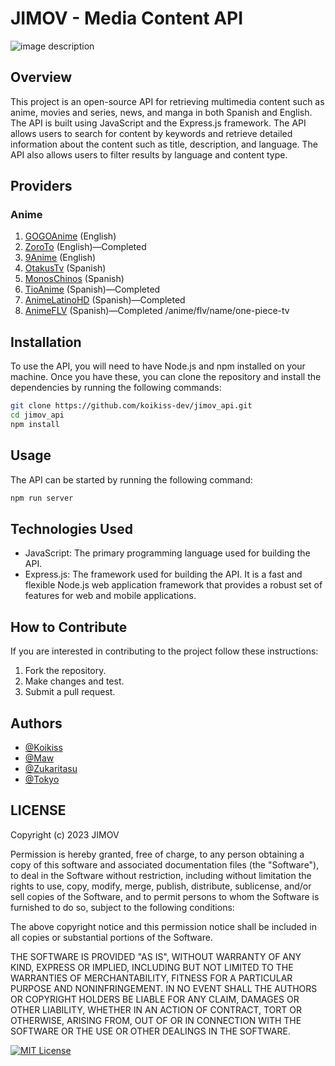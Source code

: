 # JIMOV - Media Content API

![image description](.gitbook/assets/JIMOV\_logo.png)

## **Overview**

This project is an open-source API for retrieving multimedia content such as anime, movies and series, news, and manga in both Spanish and English. The API is built using JavaScript and the Express.js framework. The API allows users to search for content by keywords and retrieve detailed information about the content such as title, description, and language. The API also allows users to filter results by language and content type.

## Providers

### Anime

1. [GOGOAnime](https://ww4.gogoanimes.org) (English)
2. [ZoroTo](https://zoro.to) (English)—Completed
3. [9Anime](https://9anime.to/) (English)
4. [OtakusTv](https://app.gitbook.com/s/V5QZYEOnv5nTMcwPqHnl/fundamentals/getting-set-up) (Spanish)
5. [MonosChinos](https://monoschinos2.com) (Spanish)
6. [TioAnime](https://tioanime.com) (Spanish)—Completed
7. [AnimeLatinoHD](https://www.animelatinohd.com) (Spanish)—Completed
8. [AnimeFLV](https://www2.animeflv.bz) (Spanish)—Completed /anime/flv/name/one-piece-tv

## **Installation**

To use the API, you will need to have Node.js and npm installed on your machine. Once you have these, you can clone the repository and install the dependencies by running the following commands:

```bash
git clone https://github.com/koikiss-dev/jimov_api.git
cd jimov_api
npm install
```

## **Usage**

The API can be started by running the following command:

```bash
npm run server
```

## **Technologies Used**

* JavaScript: The primary programming language used for building the API.
* Express.js: The framework used for building the API. It is a fast and flexible Node.js web application framework that provides a robust set of features for web and mobile applications.

## **How to Contribute**

If you are interested in contributing to the project follow these instructions:

1. Fork the repository.
2. Make changes and test.
3. Submit a pull request.

## **Authors**

* [@Koikiss](https://github.com/koikiss-dev)
* [@Maw](https://github.com/Mawfyy)
* [@Zukaritasu](https://github.com/Zukaritasu)
* [@Tokyo](https://github.com/TokyoTF)

## **LICENSE**

Copyright (c) 2023 JIMOV

Permission is hereby granted, free of charge, to any person obtaining a copy of this software and associated documentation files (the "Software"), to deal in the Software without restriction, including without limitation the rights to use, copy, modify, merge, publish, distribute, sublicense, and/or sell copies of the Software, and to permit persons to whom the Software is furnished to do so, subject to the following conditions:

The above copyright notice and this permission notice shall be included in all copies or substantial portions of the Software.

THE SOFTWARE IS PROVIDED "AS IS", WITHOUT WARRANTY OF ANY KIND, EXPRESS OR IMPLIED, INCLUDING BUT NOT LIMITED TO THE WARRANTIES OF MERCHANTABILITY, FITNESS FOR A PARTICULAR PURPOSE AND NONINFRINGEMENT. IN NO EVENT SHALL THE AUTHORS OR COPYRIGHT HOLDERS BE LIABLE FOR ANY CLAIM, DAMAGES OR OTHER LIABILITY, WHETHER IN AN ACTION OF CONTRACT, TORT OR OTHERWISE, ARISING FROM, OUT OF OR IN CONNECTION WITH THE SOFTWARE OR THE USE OR OTHER DEALINGS IN THE SOFTWARE.

[![MIT License](https://img.shields.io/badge/License-MIT-green.svg)](https://choosealicense.com/licenses/mit/)
